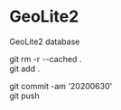# GeoLite2  
GeoLite2 database  

git rm -r --cached .  
git add .  

git commit -am '20200630'  
git push  

